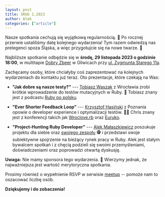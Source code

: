 ```yaml
---
layout: post
title: SRUG 1.2023
author: Alek
categories: ["article"]
---
```


Nasze spotkania cechują się wyjątkową regularnością.
🤣
Po rocznej przerwie ustaliliśmy datę kolejnego wydarzenia!
Tym razem odwiedzą nas prelegenci spoza Śląska,
a więc przygotujcie się na nowe twarze.
🎉

Najbliższe spotkanie odbędzie się w **środę, 29 listopada 2023 o godzinie 18:00**,
w multitapie [Dobry Zbeer](https://www.facebook.com/DobryZbeer/) w Gliwicach przy
[ul. Zygmunta Starego 11a](https://www.google.com/maps/place/Zygmunta+Starego+11a,+44-100+Gliwice/).

Zachęcamy osoby, które chciałyby coś zaprezentować na kolejnych wydarzeniach
do kontaktu już teraz.
Oto prezentacje, które czekają na Was:

- **"Jak dobre są nasze testy?"** ---
  [Tobiasz Waszak](https://github.com/tobiaszwaszak) z Wrocławia zrobi
  krótkie wprowadzenie do testów mutacyjnych w Ruby.
  💎
  Tobiasz znany jest z podcastu [Ruby po polsku](https://www.rubypopolsku.pl/).

- **"Ever Shorter Feedback Loop"** ---
  [Krzysztof Hasiński](https://github.com/khasinski) z Poznania opowie
  o developer experience i optymalizacji testów.
  🧑‍💻️
  Chris znany jest z konferencji takich jak
  [Wroclove.rb](https://wrocloverb.com/) oraz [Euruko](https://euruko.org/).

- **"Project-Hunting Ruby Developer"** ---
  [Alek Małaszkiewicz](https://torrocus.com)
  poszukuje projektu dla siebie oraz [swojego zespołu](https://fractalsoft.org/team)
  🕵
  i przedstawi swoje subiektywne spojrzenie na bieżący rynek pracy w Ruby.
  Alek jest stałym bywalcem spotkań i z chęcią podzieli się swoimi przemyśleniami,
  doświadczeniami oraz poprowadzi otwartą dyskusję.

**Uwaga:**
Nie mamy sponsora tego wydarzenia.
💸
Wierzymy jednak, że najważniejsza jest wartość merytoryczna spotkania.

Prosimy również o wypełnienie RSVP w serwisie
[meetup](https://www.meetup.com/srugpl/events/297360866/) -- pomoże
nam to oszacować liczbę osób.

**Dziękujemy i do zobaczenia!**

